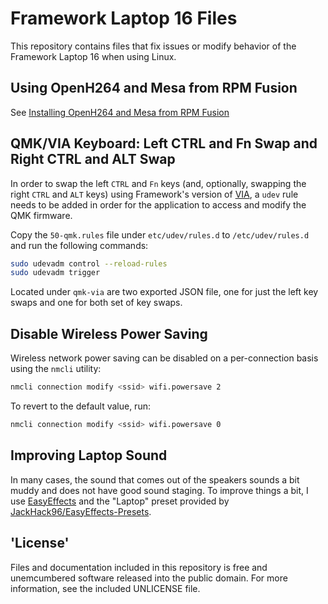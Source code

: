 # Framework Laptop 16 Files

This repository contains files that fix issues or modify behavior of the Framework Laptop 16 when using Linux.

## Using OpenH264 and Mesa from RPM Fusion

See [Installing OpenH264 and Mesa from RPM Fusion](./installing-openh264-and-mesa-from-rpmfusion.md)

## QMK/VIA Keyboard: Left CTRL and Fn Swap and Right CTRL and ALT Swap

In order to swap the left `CTRL` and `Fn` keys (and, optionally, swapping the right `CTRL` and `ALT` keys) using Framework's version of [VIA](https://keyboard.frame.work/), a `udev` rule needs to be added in order for the application to access and modify the QMK firmware.

Copy the `50-qmk.rules` file under `etc/udev/rules.d` to `/etc/udev/rules.d` and run the following commands:

```bash
sudo udevadm control --reload-rules
sudo udevadm trigger
```

Located under `qmk-via` are two exported JSON file, one for just the left key swaps and one for both set of key swaps.

## Disable Wireless Power Saving

Wireless network power saving can be disabled on a per-connection basis using the `nmcli` utility:

```bash
nmcli connection modify <ssid> wifi.powersave 2
```

To revert to the default value, run:

```bash
nmcli connection modify <ssid> wifi.powersave 0
```

## Improving Laptop Sound

In many cases, the sound that comes out of the speakers sounds a bit muddy and does not have good sound staging. To improve things a bit, I use [EasyEffects](https://github.com/wwmm/easyeffects) and the "Laptop" preset provided by [JackHack96/EasyEffects-Presets](https://www.youtube.com/watch?v=liQjYpy7KeE).

## 'License'

Files and documentation included in this repository is free and unemcumbered software released into the public domain. For more information, see the included UNLICENSE file.
